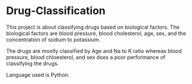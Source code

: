 # Drug-Classification
This project is about classifying drugs based on biological factors. The biological factors are blood pressure, blood cholesterol, age, sex, and the concentration of sodium to potassium. 

The drugs are mostly classified by Age and Na to K ratio whereas blood pressure, blood chloesterol, and sex does a poor performance of classifying the drugs. 

Language used is Python.
